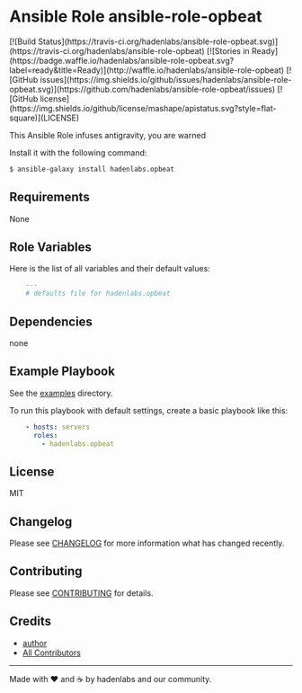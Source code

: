 # Ansible Role ansible-role-opbeat

<span class="badges" align="center">
[![Build Status](https://travis-ci.org/hadenlabs/ansible-role-opbeat.svg)](https://travis-ci.org/hadenlabs/ansible-role-opbeat)
[![Stories in Ready](https://badge.waffle.io/hadenlabs/ansible-role-opbeat.svg?label=ready&title=Ready)](http://waffle.io/hadenlabs/ansible-role-opbeat)
[![GitHub issues](https://img.shields.io/github/issues/hadenlabs/ansible-role-opbeat.svg)](https://github.com/hadenlabs/ansible-role-opbeat/issues)
[![GitHub license](https://img.shields.io/github/license/mashape/apistatus.svg?style=flat-square)](LICENSE)
</span>


This Ansible Role infuses antigravity, you are warned

Install it with the following command:

```bash
$ ansible-galaxy install hadenlabs.opbeat

```
Requirements
------------

None



## Role Variables

Here is the list of all variables and their default values:

```yaml
    ---
    # defaults file for hadenlabs.opbeat
```


## Dependencies

none

## Example Playbook

See the [examples](./examples/) directory.

To run this playbook with default settings, create a basic playbook like this:

```yaml
    - hosts: servers
      roles:
        - hadenlabs.opbeat
```


## License

MIT

## Changelog

Please see [CHANGELOG](CHANGELOG.md) for more information what has changed recently.

## Contributing

Please see [CONTRIBUTING](CONTRIBUTING.md) for details.

## Credits

- [author][link-author]
- [All Contributors][link-contributors]


---

Made with ♥️ and ☕️ by hadenlabs and our community.

<!-- Other -->

[link-author]: https://github.com/luismayta
[link-contributors]: contributors